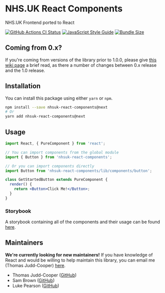 # NHS.UK React Components

NHS.UK Frontend ported to React

[![GitHub Actions CI Status](https://github.com/NHSDigital/nhsuk-react-components/workflows/CI/badge.svg)](https://github.com/NHSDigital/nhsuk-react-components/actions?query=workflow%3A%22CI+Build%22+branch%3Amaster) [![JavaScript Style Guide](https://img.shields.io/badge/code_style-airbnb-brightgreen.svg)](https://github.com/airbnb/javascript) [![Bundle Size](https://img.shields.io/bundlephobia/minzip/nhsuk-react-components.svg)](https://bundlephobia.com/result?p=nhsuk-react-components@1.0.0-rc.1)

## Coming from 0.x?

If you're coming from versions of the library prior to 1.0.0, please give [this wiki page](https://github.com/NHSDigital/nhsuk-react-components/wiki/Porting-Guide-for-0.X-to-1.0) a brief read, as there a number of changes between 0.x release and the 1.0 release.

## Installation

You can install this package using either `yarn` or `npm`.

```bash
npm install --save nhsuk-react-components@next
# Or
yarn add nhsuk-react-components@next
```

## Usage

```jsx
import React, { PureComponent } from 'react';

// You can import components from the global module
import { Button } from 'nhsuk-react-components';

// Or you can import components directly
import Button from 'nhsuk-react-components/lib/components/button';

class GetStartedButton extends PureComponent {
  render() {
    return <Button>Click Me!</Button>;
  }
}
```

### Storybook

A storybook containing all of the components and their usage can be found [here](https://nhsdigital.github.io/nhsuk-react-components).

## Maintainers

**We're currently looking for new maintainers!** If you have knowledge of React and would be willing to help maintain this library, you can email me (Thomas Judd-Cooper) [here](mailto:thomas.judd-cooper1@nhs.net).

- Thomas Judd-Cooper ([GitHub](https://github.com/tomdango))
- Sam Brown ([GitHub](https://github.com/samueldavidbrown))
- Luke Pearson ([GitHub](https://github.com/lukepearson))
